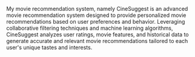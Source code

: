 My movie recommendation system, namely CineSuggest is an advanced movie recommendation system designed to provide personalized movie recommendations based on user preferences and behavior. Leveraging collaborative filtering techniques and machine learning algorithms, CineSuggest analyzes user ratings, movie features, and historical data to generate accurate and relevant movie recommendations tailored to each user's unique tastes and interests.
